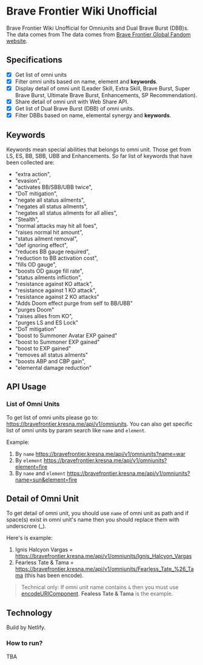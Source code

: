 # Brave Frontier Wiki Unofficial

Brave Frontier Wiki Unofficial for Omniunits and Dual Brave Burst (DBB)s. The data comes from The data comes from [Brave Frontier Global Fandom website](https://bravefrontierglobal.fandom.com/wiki/Brave_Frontier_Wiki).

## Specifications

- [x] Get list of omni units
- [x] Filter omni units based on name, element and **keywords**.
- [x] Display detail of omni unit (Leader Skill, Extra Skill, Brave Burst, Super Brave Burst, Ultimate Brave Burst, Enhancements, SP Recommendation).
- [x] Share detail of omni unit with Web Share API.
- [x] Get list of Dual Brave Burst (DBB) of omni units.
- [x] Filter DBBs based on name, elemental synergy and **keywords**.

## Keywords

Keywords mean special abilities that belongs to omni unit. Those get from LS, ES, BB, SBB, UBB and Enhancements. So far list of keywords that have been collected are:

- "extra action", 
- "evasion", 
- "activates BB/SBB/UBB twice",
- "DoT mitigation", 
- "negate all status ailments",
- "negates all status ailments",
- "negates all status ailments for all allies",
- "Stealth", 
- "normal attacks may hit all foes",
- "raises normal hit amount", 
- "status ailment removal",
- "def ignoring effect",
- "reduces BB gauge required",
- "reduction to BB activation cost",
- "fills OD gauge",
- "boosts OD gauge fill rate",
- "status ailments infliction",
- "resistance against KO attack",
- "resistance against 1 KO attack",
- "resistance against 2 KO attacks"
- "Adds Doom effect purge from self to BB/UBB"
- "purges Doom"
- "raises allies from KO",
- "purges LS and ES Lock"
- "DoT mitigation"
- "boost to Summoner Avatar EXP gained"
- "boost to Summoner EXP gained"
- "boost to EXP gained"
- "removes all status ailments"
- "boosts ABP and CBP gain",
- "elemental damage reduction"

## API Usage

### List of Omni Units

To get list of omni units please go to: https://bravefrontier.kresna.me/api/v1/omniunits. You can also get specific list of omni units by param search like `name` and `element`.

Example:

1. By `name` https://bravefrontier.kresna.me/api/v1/omniunits?name=war
2. By `element` https://bravefrontier.kresna.me/api/v1/omniunits?element=fire
3. By `name` and `element` https://bravefrontier.kresna.me/api/v1/omniunits?name=sun&element=fire


## Detail of Omni Unit

To get detail of omni unit, you should use `name` of omni unit as path and if space(s) exist in omni unit's name then you should replace them with underscrore (_).

Here's is example:

1. Ignis Halcyon Vargas = https://bravefrontier.kresna.me/api/v1/omniunits/Ignis_Halcyon_Vargas
2. Fearless Tate & Tama = https://bravefrontier.kresna.me/api/v1/omniunits/Fearless_Tate_%26_Tama (this has been encode).

> Technical only: If omni unit name contains `&` then you must use [encodeURIComponent](https://developer.mozilla.org/en-US/docs/Web/JavaScript/Reference/Global_Objects/encodeURIComponent). **Fealess Tate & Tama** is the example.

## Technology

Build by Netlify.

### How to run?

TBA